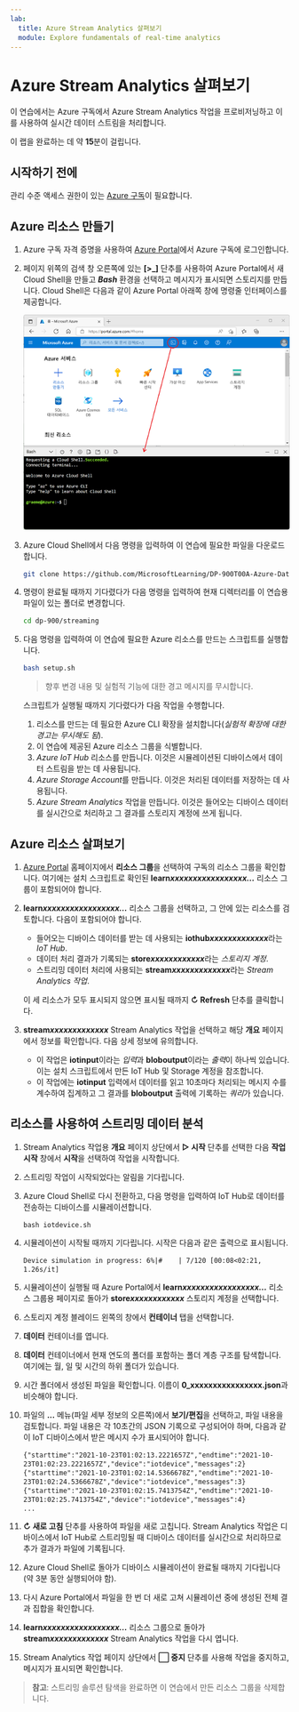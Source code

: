 ```yaml
---
lab:
  title: Azure Stream Analytics 살펴보기
  module: Explore fundamentals of real-time analytics
---
```


# Azure Stream Analytics 살펴보기

이 연습에서는 Azure 구독에서 Azure Stream Analytics 작업을 프로비저닝하고 이를 사용하여 실시간 데이터 스트림을 처리합니다.

이 랩을 완료하는 데 약 **15**분이 걸립니다.

## 시작하기 전에

관리 수준 액세스 권한이 있는 [Azure 구독](https://azure.microsoft.com/free)이 필요합니다.

## Azure 리소스 만들기

1. Azure 구독 자격 증명을 사용하여 [Azure Portal](https://portal.azure.com)에서 Azure 구독에 로그인합니다.

1. 페이지 위쪽의 검색 창 오른쪽에 있는 **[\>_]** 단추를 사용하여 Azure Portal에서 새 Cloud Shell을 만들고 ***Bash*** 환경을 선택하고 메시지가 표시되면 스토리지를 만듭니다. Cloud Shell은 다음과 같이 Azure Portal 아래쪽 창에 명령줄 인터페이스를 제공합니다.

    ![Cloud Shell 창이 있는 Azure Portal](./images/cloud-shell.png)

1. Azure Cloud Shell에서 다음 명령을 입력하여 이 연습에 필요한 파일을 다운로드합니다.

    ```bash
    git clone https://github.com/MicrosoftLearning/DP-900T00A-Azure-Data-Fundamentals dp-900
    ```

1. 명령이 완료될 때까지 기다렸다가 다음 명령을 입력하여 현재 디렉터리를 이 연습용 파일이 있는 폴더로 변경합니다.

    ```bash
    cd dp-900/streaming
    ```

1. 다음 명령을 입력하여 이 연습에 필요한 Azure 리소스를 만드는 스크립트를 실행합니다.

    ```bash
    bash setup.sh
    ```

    > 향후 변경 내용 및 실험적 기능에 대한 경고 메시지를 무시합니다.

    스크립트가 실행될 때까지 기다렸다가 다음 작업을 수행합니다.

    1. 리소스를 만드는 데 필요한 Azure CLI 확장을 설치합니다(*실험적 확장에 대한 경고는 무시해도 됨*).
    1. 이 연습에 제공된 Azure 리소스 그룹을 식별합니다.
    1. *Azure IoT Hub* 리소스를 만듭니다. 이것은 시뮬레이션된 디바이스에서 데이터 스트림을 받는 데 사용됩니다.
    1. *Azure Storage Account*를 만듭니다. 이것은 처리된 데이터를 저장하는 데 사용됩니다.
    1. *Azure Stream Analytics* 작업을 만듭니다. 이것은 들어오는 디바이스 데이터를 실시간으로 처리하고 그 결과를 스토리지 계정에 쓰게 됩니다.

## Azure 리소스 살펴보기

1. [Azure Portal](https://portal.azure.com?azure-portal=true) 홈페이지에서 **리소스 그룹**을 선택하여 구독의 리소스 그룹을 확인합니다. 여기에는 설치 스크립트로 확인된 **learn*xxxxxxxxxxxxxxxxx...*** 리소스 그룹이 포함되어야 합니다.
2. **learn*xxxxxxxxxxxxxxxxx...*** 리소스 그룹을 선택하고, 그 안에 있는 리소스를 검토합니다. 다음이 포함되어야 합니다.
    - 들어오는 디바이스 데이터를 받는 데 사용되는 **iothub*xxxxxxxxxxxxx***라는 *IoT Hub*.
    - 데이터 처리 결과가 기록되는 **store*xxxxxxxxxxxx***라는 *스토리지 계정*.
    - 스트리밍 데이터 처리에 사용되는 **stream*xxxxxxxxxxxxx***라는 *Stream Analytics 작업*.

    이 세 리소스가 모두 표시되지 않으면 표시될 때까지 **&#8635; Refresh** 단추를 클릭합니다.

3. **stream*xxxxxxxxxxxxx*** Stream Analytics 작업을 선택하고 해당 **개요** 페이지에서 정보를 확인합니다. 다음 상세 정보에 유의합니다.
    - 이 작업은 **iotinput**이라는 *입력*과 **bloboutput**이라는 *출력*이 하나씩 있습니다. 이는 설치 스크립트에서 만든 IoT Hub 및 Storage 계정을 참조합니다.
    - 이 작업에는 **iotinput** 입력에서 데이터를 읽고 10초마다 처리되는 메시지 수를 계수하여 집계하고 그 결과를 **bloboutput** 출력에 기록하는 *쿼리*가 있습니다.

## 리소스를 사용하여 스트리밍 데이터 분석

1. Stream Analytics 작업용 **개요** 페이지 상단에서 **&#9655; 시작** 단추를 선택한 다음 **작업 시작** 창에서 **시작**을 선택하여 작업을 시작합니다.
2. 스트리밍 작업이 시작되었다는 알림을 기다립니다.
3. Azure Cloud Shell로 다시 전환하고, 다음 명령을 입력하여 IoT Hub로 데이터를 전송하는 디바이스를 시뮬레이션합니다.

    ```
    bash iotdevice.sh
    ```

4. 시뮬레이션이 시작될 때까지 기다립니다. 시작은 다음과 같은 출력으로 표시됩니다.

    ```
    Device simulation in progress: 6%|#    | 7/120 [00:08<02:21, 1.26s/it]
    ```

5. 시뮬레이션이 실행될 때 Azure Portal에서 **learn*xxxxxxxxxxxxxxxxx...*** 리소스 그룹용 페이지로 돌아가 **store*xxxxxxxxxxxx*** 스토리지 계정을 선택합니다.
6. 스토리지 계정 블레이드 왼쪽의 창에서 **컨테이너** 탭을 선택합니다.
7. **데이터** 컨테이너를 엽니다.
8. **데이터** 컨테이너에서 현재 연도의 폴더를 포함하는 폴더 계층 구조를 탐색합니다. 여기에는 월, 일 및 시간의 하위 폴더가 있습니다.
9. 시간 폴더에서 생성된 파일을 확인합니다. 이름이 **0_xxxxxxxxxxxxxxxx.json**과 비슷해야 합니다.
10. 파일의 **...** 메뉴(파일 세부 정보의 오른쪽)에서 **보기/편집**을 선택하고, 파일 내용을 검토합니다. 파일 내용은 각 10초간의 JSON 기록으로 구성되어야 하며, 다음과 같이 IoT 디바이스에서 받은 메시지 수가 표시되어야 합니다.

    ```
    {"starttime":"2021-10-23T01:02:13.2221657Z","endtime":"2021-10-23T01:02:23.2221657Z","device":"iotdevice","messages":2}
    {"starttime":"2021-10-23T01:02:14.5366678Z","endtime":"2021-10-23T01:02:24.5366678Z","device":"iotdevice","messages":3}
    {"starttime":"2021-10-23T01:02:15.7413754Z","endtime":"2021-10-23T01:02:25.7413754Z","device":"iotdevice","messages":4}
    ...
    ```

11. **&#8635; 새로 고침** 단추를 사용하여 파일을 새로 고칩니다. Stream Analytics 작업은 디바이스에서 IoT Hub로 스트리밍될 때 디바이스 데이터를 실시간으로 처리하므로 추가 결과가 파일에 기록됩니다.
12. Azure Cloud Shell로 돌아가 디바이스 시뮬레이션이 완료될 때까지 기다립니다(약 3분 동안 실행되어야 함).
13. 다시 Azure Portal에서 파일을 한 번 더 새로 고쳐 시뮬레이션 중에 생성된 전체 결과 집합을 확인합니다.
14. **learn*xxxxxxxxxxxxxxxxx...*** 리소스 그룹으로 돌아가 **stream*xxxxxxxxxxxxx*** Stream Analytics 작업을 다시 엽니다.
15. Stream Analytics 작업 페이지 상단에서 **&#11036; 중지** 단추를 사용해 작업을 중지하고, 메시지가 표시되면 확인합니다.

> **참고**: 스트리밍 솔루션 탐색을 완료하면 이 연습에서 만든 리소스 그룹을 삭제합니다.

